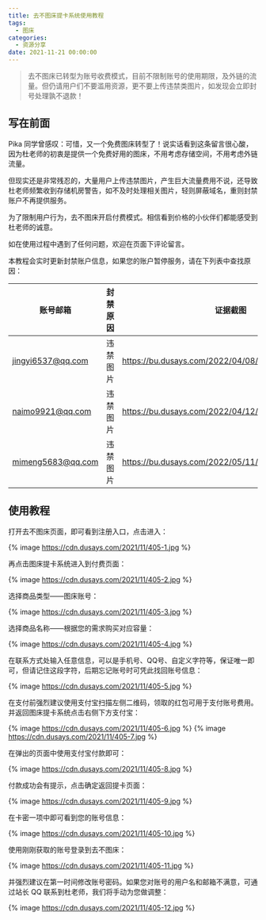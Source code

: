 ```yaml
---
title: 去不图床提卡系统使用教程
tags:
  - 图床
categories:
  - 资源分享
date: 2021-11-21 00:00:00
---
```


> 去不图床已转型为账号收费模式，目前不限制账号的使用期限，及外链的流量。但仍请用户们不要滥用资源，更不要上传违禁类图片，如发现会立即封号处理孰不退款！

<!-- more -->

## 写在前面

Pika 同学曾感叹：可惜，又一个免费图床转型了！说实话看到这条留言很心酸，因为杜老师的初衷是提供一个免费好用的图床，不用考虑存储空间，不用考虑外链流量。

但现实还是非常残忍的，大量用户上传违禁图片，产生巨大流量费用不说，还导致杜老师频繁收到存储机房警告，如不及时处理相关图片，轻则屏蔽域名，重则封禁账户不再提供服务。

为了限制用户行为，去不图床开启付费模式。相信看到价格的小伙伴们都能感受到杜老师的诚意。

如在使用过程中遇到了任何问题，欢迎在页面下评论留言。

本教程会实时更新封禁账户信息，如果您的账户暂停服务，请在下列表中查找原因：

| 账号邮箱 | 封禁原因 | 证据截图 |
| - | - | - |
| jingyi6537@qq.com | 违禁图片 | https://bu.dusays.com/2022/04/08/624f1fa86631b.png |
| naimo9921@qq.com | 违禁图片 | https://bu.dusays.com/2022/04/12/6254daab94b88.png |
| mimeng5683@qq.com | 违禁图片 | https://bu.dusays.com/2022/05/11/627bdabcef8b8.jpg |

## 使用教程

打开去不图床页面，即可看到注册入口，点击进入：

{% image https://cdn.dusays.com/2021/11/405-1.jpg %}

再点击图床提卡系统进入到付费页面：

{% image https://cdn.dusays.com/2021/11/405-2.jpg %}

选择商品类型——图床账号：

{% image https://cdn.dusays.com/2021/11/405-3.jpg %}

选择商品名称——根据您的需求购买对应容量：

{% image https://cdn.dusays.com/2021/11/405-4.jpg %}

在联系方式处输入任意信息，可以是手机号、QQ号、自定义字符等，保证唯一即可，但请记住这段字符，后期忘记账号时可凭此找回账号信息：

{% image https://cdn.dusays.com/2021/11/405-5.jpg %}

在支付前强烈建议使用支付宝扫描左侧二维码，领取的红包可用于支付账号费用。并返回图床提卡系统点击右侧下方支付宝：

{% image https://cdn.dusays.com/2021/11/405-6.jpg %}
{% image https://cdn.dusays.com/2021/11/405-7.jpg %}

在弹出的页面中使用支付宝付款即可：

{% image https://cdn.dusays.com/2021/11/405-8.jpg %}

付款成功会有提示，点击确定返回提卡页面：

{% image https://cdn.dusays.com/2021/11/405-9.jpg %}

在卡密一项中即可看到您的账号信息：

{% image https://cdn.dusays.com/2021/11/405-10.jpg %}

使用刚刚获取的账号登录到去不图床：

{% image https://cdn.dusays.com/2021/11/405-11.jpg %}

并强烈建议在第一时间修改账号密码。如果您对账号的用户名和邮箱不满意，可通过站长 QQ 联系到杜老师，我们将手动为您做调整：

{% image https://cdn.dusays.com/2021/11/405-12.jpg %}
